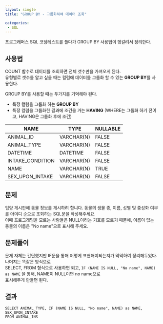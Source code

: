 ```yaml
---
layout: single
title: "GROUP BY - 그룹화하여 데이터 조회"

categories:
 - SQL
---
```


프로그래머스 SQL 코딩테스트를 풀다가 GROUP BY 사용법이 헷갈려서 정리한다. <br>

## 사용법
COUNT 함수로 데이터를 조회하면 전체 갯수만을 가져오게 된다. <br>
유형별로 갯수를 알고 싶을 때는 컬럼에 데이터를 그룹화 할 수 있는 **GROUP BY**를 사용한다. <br>

GROUP BY를 사용할 때는 두가지를 기억해야 된다. <br>
- 특정 컬럼을 그룹화 하는 **GROUP BY**
- 특정 컬럼을 그룹화한 결과에 조건을 거는 **HAVING**
(WHERE는 그룹화 하기 전이고, HAVING은 그룹화 후에 조건)

NAME |	TYPE |	NULLABLE
| --- | --- | --- |
ANIMAL_ID |	VARCHAR(N) |	FALSE
ANIMAL_TYPE |	VARCHAR(N) |	FALSE
DATETIME |	DATETIME |	FALSE
INTAKE_CONDITION |	VARCHAR(N) |	FALSE
NAME |	VARCHAR(N) |	TRUE
SEX_UPON_INTAKE |	VARCHAR(N) |	FALSE


## 문제
입양 게시판에 동물 정보를 게시하려 합니다. 동물의 생물 종, 이름, 성별 및 중성화 여부를 아이디 순으로 조회하는 SQL문을 작성해주세요. <br>
이때 프로그래밍을 모르는 사람들은 NULL이라는 기호를 모르기 때문에, 이름이 없는 동물의 이름은 "No name"으로 표시해 주세요. <br>

## 문제풀이
문제 자체는 간단했지만 IF문을 통해 어떻게 표현해야되는지가 막막하여 정리해두었다. 나머지는 똑같은 방식으로 <br>
SELECT, FROM 형식으로 사용하면 되고, `IF (NAME IS NULL, "No name", NAME) as NAME` 을 통해, NAME이 NULL이면 no name으로 <br>
표시해두게 만들면 된다.
 
 ## 결과
 ```mysql
SELECT ANIMAL_TYPE, IF (NAME IS NULL, "No name", NAME) as NAME, SEX_UPON_INTAKE
FROM ANIMAL_INS
```
